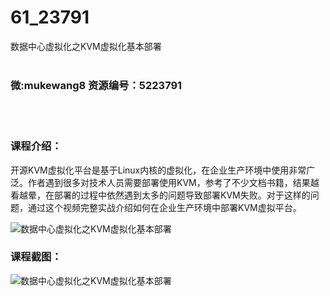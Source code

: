 # 61_23791
数据中心虚拟化之KVM虚拟化基本部署
<br/></br>
<h3>微:mukewang8 资源编号：5223791</h3>
<br/></br>
<h3>课程介绍：</h3>
<p>开源<a title="查看与 KVM 相关的文章" target="_blank">KVM</a>虚拟化平台是基于Linux内核的虚拟化，在企业生产环境中使用非常广泛。作者遇到很多对技术人员需要部署使用KVM，参考了不少文档书籍，结果越看越晕，在部署的过程中依然遇到太多的问题导致部署KVM失败。对于这样的问题，通过这个视频完整实战介绍如何在企业生产环境中部署KVM虚拟平台。</p>
<p><img src="https://www.ko996.com/wp-content/uploads/img/2022/04/1-72-300x214.png" alt="数据中心虚拟化之KVM虚拟化基本部署"></p>
<div class="info-desc">
<h3>课程截图：</h3>
<p><img src="https://www.ko996.com/wp-content/uploads/img/2022/04/2-56.png" alt="数据中心虚拟化之KVM虚拟化基本部署"></p>


			
</div>
